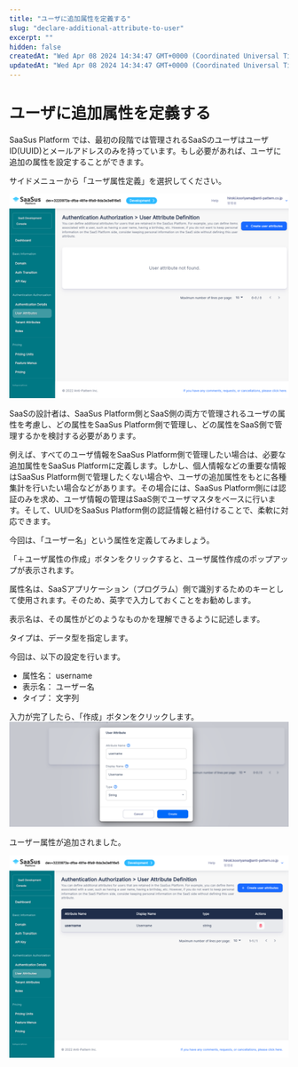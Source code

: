 ```yaml
---
title: "ユーザに追加属性を定義する"
slug: "declare-additional-attribute-to-user"
excerpt: ""
hidden: false
createdAt: "Wed Apr 08 2024 14:34:47 GMT+0000 (Coordinated Universal Time)"
updatedAt: "Wed Apr 08 2024 14:34:47 GMT+0000 (Coordinated Universal Time)"
---
```


# ユーザに追加属性を定義する

SaaSus Platform では、最初の段階では管理されるSaaSのユーザはユーザID(UUID)とメールアドレスのみを持っています。もし必要があれば、ユーザに追加の属性を設定することができます。

サイドメニューから「ユーザ属性定義」を選択してください。

![01](/ja/img/saas-development-console/declare-additional-attribute-to-user-01.png)

SaaSの設計者は、SaaSus Platform側とSaaS側の両方で管理されるユーザの属性を考慮し、どの属性をSaaSus Platform側で管理し、どの属性をSaaS側で管理するかを検討する必要があります。

例えば、すべてのユーザ情報をSaaSus Platform側で管理したい場合は、必要な追加属性をSaaSus Platformに定義します。しかし、個人情報などの重要な情報はSaaSus Platform側で管理したくない場合や、ユーザの追加属性をもとに各種集計を行いたい場合などがあります。その場合には、SaaSus Platform側には認証のみを求め、ユーザ情報の管理はSaaS側でユーザマスタをベースに行います。そして、UUIDをSaaSus Platform側の認証情報と紐付けることで、柔軟に対応できます。

今回は、「ユーザー名」という属性を定義してみましょう。

「＋ユーザ属性の作成」ボタンをクリックすると、ユーザ属性作成のポップアップが表示されます。

属性名は、SaaSアプリケーション（プログラム）側で識別するためのキーとして使用されます。そのため、英字で入力しておくことをお勧めします。

表示名は、その属性がどのようなものかを理解できるように記述します。

タイプは、データ型を指定します。

今回は、以下の設定を行います。

- 属性名： username
- 表示名： ユーザー名
- タイプ： 文字列

入力が完了したら、「作成」ボタンをクリックします。
![02](/ja/img/saas-development-console/declare-additional-attribute-to-user-02.png)

ユーザー属性が追加されました。

![03](/ja/img/saas-development-console/declare-additional-attribute-to-user-03.png)